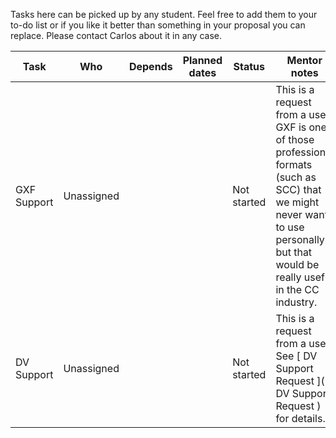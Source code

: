 
Tasks here can be picked up by any student. Feel free to add them to your to-do list or if you like it better than something in your proposal you can replace. Please contact Carlos about it in any case.

 | Task        | Who        | Depends | Planned dates | Status      | Mentor notes                                                                                                                                                                         | 
 | ----        | ---        | ------- | ------------- | ------      | ------------                                                                                                                                                                         | 
 | GXF Support | Unassigned |         |               | Not started | This is a request from a user; GXF is one of those professional formats (such as SCC) that we might never want to use personally but that would be really useful in the CC industry. | 
 | DV Support  | Unassigned |         |               | Not started | This is a request from a user; See [ DV Support Request ]( DV Support Request ) for details.                                                                                         | 


